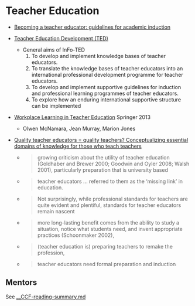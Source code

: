 Teacher Education
=================


* [Becoming a teacher educator: guidelines for academic induction](https://www.advance-he.ac.uk/knowledge-hub/becoming-teacher-educator-guidelines-academic-induction)
* [Teacher Education Development (TED)](https://info-ted.eu/)
    * General aims of InFo-TED
        1. To develop and implement knowledge bases of teacher educators.
        2. To translate the knowledge bases of teacher educators into an international professional development programme for teacher educators.
        3. To develop and implement supportive guidelines for induction and professional learning programmes of teacher educators.
        4. To explore how an enduring international supportive structure can be implemented 

* [Workplace Learning in Teacher Education](https://link.springer.com/book/10.1007/978-94-007-7826-9) Springer 2013 
    * Olwen McNamara, Jean Murray, Marion Jones


* [Quality teacher educators = quality teachers? Conceptualizing essential domains of knowledge for those who teach teachers](https://www.tandfonline.com/doi/full/10.1080/13664530.2013.813766?src=recsys)
    * > growing criticism about the utility of teacher education (Goldhaber and Brewer 2000; Goodwin and Oyler 2008; Walsh 2001), particularly preparation that is university based
    * > teacher educators ... referred to them as the ‘missing link’ in education.
    * > Not surprisingly, while professional standards for teachers are quite evident and plentiful, standards for teacher educators remain nascent
    * > more long-lasting benefit comes from the ability to study a situation, notice what students need, and invent appropriate practices (Schoonmaker 2002), 
    * > (teacher education is) preparing teachers to remake the profession,
    * > teacher educators need formal preparation and induction

Mentors
-------

See [__CCF-reading-summary.md](__CCF-reading-summary.md)
